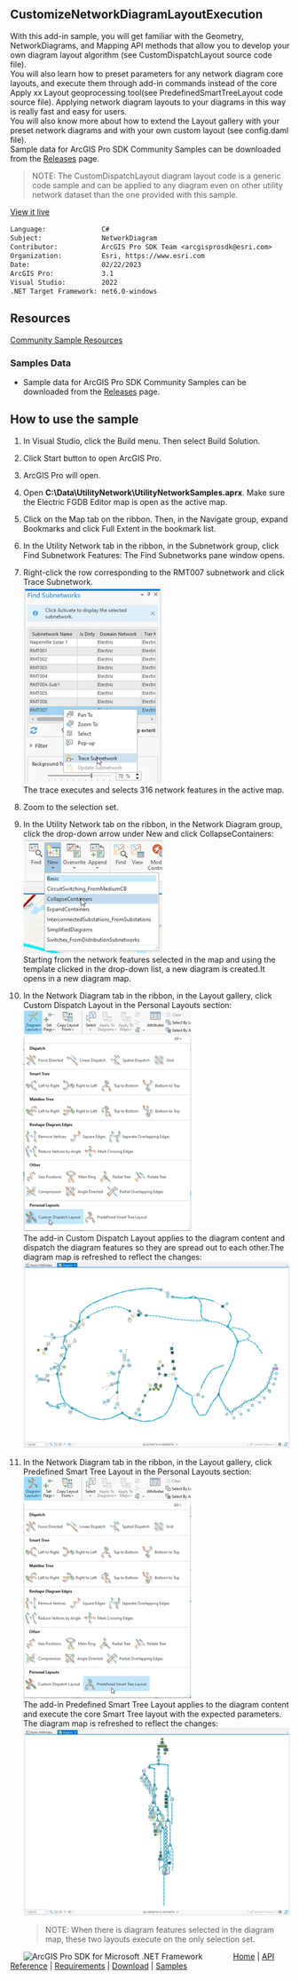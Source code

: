## CustomizeNetworkDiagramLayoutExecution

<!-- TODO: Write a brief abstract explaining this sample -->
With this add-in sample, you will get familiar with the Geometry, NetworkDiagrams, and Mapping API methods that allow you to develop your own diagram layout algorithm (see CustomDispatchLayout source code file).    
You will also learn how to preset parameters for any network diagram core layouts, and execute them through add-in commands instead of the core Apply xx Layout geoprocessing tool(see PredefinedSmartTreeLayout code source file). Applying network diagram layouts to your diagrams in  this way is really fast and easy for users.    
You will also know more about how to extend the Layout gallery with your preset network diagrams and with your own custom layout (see config.daml file).    
Sample data for ArcGIS Pro SDK Community Samples can be downloaded from the [Releases](https://github.com/Esri/arcgis-pro-sdk-community-samples/releases) page.   
> NOTE: The CustomDispatchLayout diagram layout code is a generic code sample and can be applied to any diagram even on other utility network dataset than the one provided with this sample.   
  


<a href="https://pro.arcgis.com/en/pro-app/sdk/" target="_blank">View it live</a>

<!-- TODO: Fill this section below with metadata about this sample-->
```
Language:              C#
Subject:               NetworkDiagram
Contributor:           ArcGIS Pro SDK Team <arcgisprosdk@esri.com>
Organization:          Esri, https://www.esri.com
Date:                  02/22/2023
ArcGIS Pro:            3.1
Visual Studio:         2022
.NET Target Framework: net6.0-windows
```

## Resources

[Community Sample Resources](https://github.com/Esri/arcgis-pro-sdk-community-samples#resources)

### Samples Data

* Sample data for ArcGIS Pro SDK Community Samples can be downloaded from the [Releases](https://github.com/Esri/arcgis-pro-sdk-community-samples/releases) page.  

## How to use the sample
<!-- TODO: Explain how this sample can be used. To use images in this section, create the image file in your sample project's screenshots folder. Use relative url to link to this image using this syntax: ![My sample Image](FacePage/SampleImage.png) -->
1. In Visual Studio, click the Build menu. Then select Build Solution.      
1. Click Start button to open ArcGIS Pro.      
1. ArcGIS Pro will open.      
1. Open **C:\Data\UtilityNetwork\UtilityNetworkSamples.aprx**. Make sure the Electric FGDB Editor map is open as the active map.    
1. Click on the Map tab on the ribbon. Then, in the Navigate group, expand Bookmarks and click Full Extent in the bookmark list.    
1. In the Utility Network tab in the ribbon, in the Subnetwork group, click Find Subnetwork Features: The Find Subnetworks pane window opens.    
1. Right-click the row corresponding to the RMT007 subnetwork and click Trace Subnetwork.    
    ![UI](Screenshots/FindSubnetworkPane_TraceRMT007.png)    
    The trace executes and selects 316 network features in the active map.    
  
1. Zoom to the selection set.    
1. In the Utility Network tab on the ribbon, in the Network Diagram group, click the drop-down arrow under New and click CollapseContainers:    
    ![UI](Screenshots/NewDiagram_ClickOnCollapseContainers.png)    
    Starting from the network features selected in the map and using the template clicked in the drop-down list, a new diagram is created.It opens in a new diagram map.    
  
1. In the Network Diagram tab in the ribbon, in the Layout gallery, click Custom Dispatch Layout in the Personal Layouts section:    
    ![UI](Screenshots/CustomDispatchLayoutInTheGallery.png)    
    The add-in Custom Dispatch Layout applies to the diagram content and dispatch the diagram features so they are spread out to each other.The diagram map is refreshed to reflect the changes:    
    ![UI](Screenshots/CustomDispatchLayoutExpectedResult.png)    
  
1. In the Network Diagram tab in the ribbon, in the Layout gallery, click Predefined Smart Tree Layout in the Personal Layouts section:    
    ![UI](Screenshots/PredefinedSmartTreeLayoutInTheGallery.png)    
    The add-in Predefined Smart Tree Layout applies to the diagram content and execute the core Smart Tree layout with the expected parameters. The diagram map is refreshed to reflect the changes:    
    ![UI](Screenshots/PredefinedSmartTreeLayoutExpectedResult.png)    
    > NOTE: When there is diagram features selected in the diagram map, these two layouts execute on the only selection set.    
  


<!-- End -->

&nbsp;&nbsp;&nbsp;&nbsp;&nbsp;&nbsp;<img src="https://esri.github.io/arcgis-pro-sdk/images/ArcGISPro.png"  alt="ArcGIS Pro SDK for Microsoft .NET Framework" height = "20" width = "20" align="top"  >
&nbsp;&nbsp;&nbsp;&nbsp;&nbsp;&nbsp;&nbsp;&nbsp;&nbsp;&nbsp;&nbsp;&nbsp;
[Home](https://github.com/Esri/arcgis-pro-sdk/wiki) | <a href="https://pro.arcgis.com/en/pro-app/latest/sdk/api-reference" target="_blank">API Reference</a> | [Requirements](https://github.com/Esri/arcgis-pro-sdk/wiki#requirements) | [Download](https://github.com/Esri/arcgis-pro-sdk/wiki#installing-arcgis-pro-sdk-for-net) | <a href="https://github.com/esri/arcgis-pro-sdk-community-samples" target="_blank">Samples</a>

